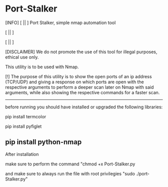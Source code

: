 # Port-Stalker

[INFO]
[ || ]   Port Stalker, simple nmap automation tool

[ || ]

[ || ]

[DISCLAIMER] We do not promote the use of this tool for illegal purposes, ethical use only.


This utility is to be used with Nmap.

[!] The purpose of this utility is to show the open ports of an ip address 
    (TCP/UDP) and giving a response on which ports are open with the respective arguments
    to perform a deeper scan later on Nmap with said arguments, while also showing the respective commands 
    for a faster scan.

-------------------------------------------------
before running you should have installed or upgraded the following libraries:

pip install termcolor

pip install pyfiglet

pip install python-nmap
-------------------------------------------------

After installation

make sure to perform the command "chmod +x Port-Stalker.py

and make sure to always run the file with root privilegies "sudo ./port-Stalker.py"

